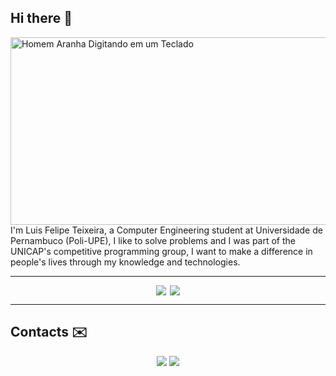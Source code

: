 ## Hi there 👋

<div align="left">
    <img src="https://media1.tenor.com/m/Z5ZVoBzIYTUAAAAd/spider-man-into-the-spider-verse-computer.gif" width="600" height="300" alt="Homem Aranha Digitando em um Teclado">
</div>
I'm Luis Felipe Teixeira, a Computer Engineering student at Universidade de Pernambuco (Poli-UPE), I like to solve problems and I was part of the UNICAP's competitive programming group, I want to make a difference in people's lives through my knowledge and technologies.


----
<div align="center" style="display: flex; justify-content: center; gap: 6px;">
  <img src="https://github-readme-stats.vercel.app/api/top-langs/?username=luisfteixeira11&hide_progress=true" />
  <img src="https://github-readme-stats.vercel.app/api?username=luisfteixeira11&hide=contribs,issues" />
</div>

----

## Contacts ✉️

<div align="center">
    <a href="https://www.linkedin.com/in/luis-felipe-teixeira-0718182a6" target="_blank"><img src="https://img.shields.io/badge/-LinkedIn-%230077B5?style=for-the-badge&logo=linkedin&logoColor=white"></a>
    <a href="mailto:luisfteixeira117@gmail.com?subject=Contato%21&body=Oi%20Luis%21%20Gostaria%20de%20entrar%20em%20contato." target="_blank"><img src="https://img.shields.io/badge/Gmail-D14836?style=for-the-badge&logo=gmail&logoColor=white"></a>
</div>
